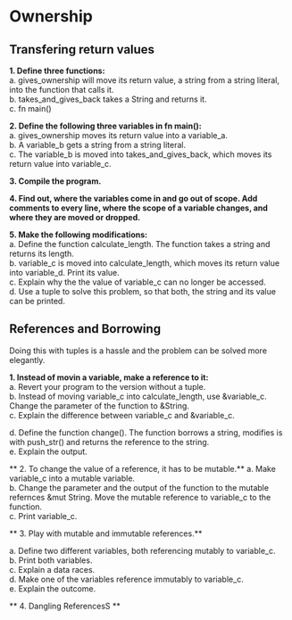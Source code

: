 Ownership
=========

## Transfering return values

**1. Define three functions:**  
    a. gives_ownership will move its return value, a string from a string literal, into the function that calls it.  
    b. takes_and_gives_back takes a String and returns it.  
    c. fn main()  

**2. Define the following three variables in fn main():**  
    a. gives_ownership moves its return value into a variable_a.  
    b. A variable_b gets a string from a string literal.  
    c. The variable_b is moved into takes_and_gives_back, which moves its return value into variable_c.  

**3. Compile the program.**  

**4. Find out, where the variables come in and go out of scope. Add comments to every line, where the scope of a variable changes, and where they are moved or dropped.**  

**5. Make the following modifications:**  
  a. Define the function calculate_length. The function takes a string and returns its length.  
  b. variable_c is moved into calculate_length, which moves its return value into variable_d. Print its value.  
  c. Explain why the the value of variable_c can no longer be accessed.  
  d. Use a tuple to solve this problem, so that both, the string and its value can be printed.  

## References and Borrowing  
Doing this with tuples is a hassle and the problem can be solved more elegantly.  

**1. Instead of movin a variable, make a reference to it:**  
  a. Revert your program to the version without a tuple.  
  b. Instead of moving variable_c into calculate_length, use &variable_c. Change the parameter of the function to &String.  
  c. Explain the difference between variable_c and &variable_c.  

  d. Define the function change(). The function borrows a string, modifies is with push_str() and returns the reference to the string.  
  e. Explain the output.  

** 2. To change the value of a reference, it has to be mutable.**
  a. Make variable_c into a mutable variable.  
  b. Change the parameter and the output of the function to the mutable refernces &mut String. Move the mutable reference to variable_c to the function.  
  c. Print variable_c.  

** 3. Play with mutable and immutable references.**

  a. Define two different variables, both referencing mutably to variable_c.  
  b. Print both variables.  
  c. Explain a data races.  
  d. Make one of the variables reference immutably to variable_c.  
  e. Explain the outcome.  

** 4. Dangling ReferencesS **
